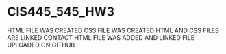 # CIS445_545_HW3
HTML FILE WAS CREATED
CSS FILE WAS CREATED
HTML AND CSS FILES ARE LINKED
CONTACT HTML FILE WAS ADDED AND LINKED
FILE UPLOADED ON GITHUB
